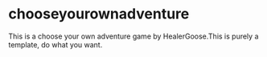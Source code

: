 # chooseyourownadventure
This is a choose your own adventure game by HealerGoose.This is purely a template, do what you want.
